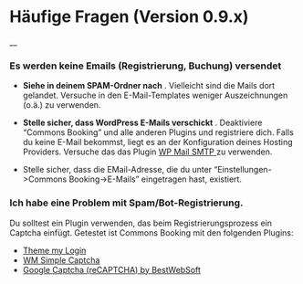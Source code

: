 #  Häufige Fragen (Version 0.9.x)

__

###  **Es werden keine Emails (Registrierung, Buchung) versendet**

  * **Siehe in deinem SPAM-Ordner nach** . Vielleicht sind die Mails dort gelandet. Versuche in den E-Mail-Templates weniger Auszeichnungen (o.ä.) zu verwenden.

  * **Stelle sicher, dass WordPress E-Mails verschickt** . Deaktiviere “Commons Booking” und alle anderen Plugins und registriere dich. Falls du keine E-Mail bekommst, liegt es an der Konfiguration deines Hosting Providers. Versuche das das Plugin [ WP Mail SMTP ](https://wordpress.org/plugins/wp-mail-smtp/) zu verwenden.
  * Stelle sicher, dass die EMail-Adresse, die du unter “Einstellungen->Commons Booking->E-Mails” eingetragen hast, existiert.

###  **Ich habe eine Problem mit Spam/Bot-Registrierung.**

Du solltest ein Plugin verwenden, das beim Registrierungsprozess ein Captcha
einfügt. Getestet ist Commons Booking mit den folgenden Plugins:

  * [ Theme my Login ](https://de.wordpress.org/plugins/theme-my-login/)
  * [ WM Simple Captcha ](https://srd.wordpress.org/plugins/wm-simple-captcha/)
  * [ Google Captcha (reCAPTCHA) by BestWebSoft ](https://wordpress.org/plugins/google-captcha/)

